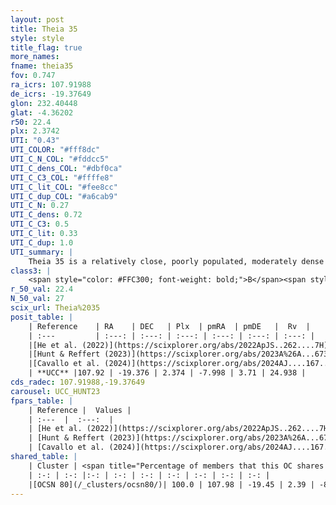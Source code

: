 ```yaml
---
layout: post
title: Theia 35
style: style
title_flag: true
more_names: 
fname: theia35
fov: 0.747
ra_icrs: 107.91988
de_icrs: -19.37649
glon: 232.40448
glat: -4.36202
r50: 22.4
plx: 2.3742
UTI: "0.43"
UTI_COLOR: "#fff8dc"
UTI_C_N_COL: "#fddcc5"
UTI_C_dens_COL: "#dbf0ca"
UTI_C_C3_COL: "#ffffe8"
UTI_C_lit_COL: "#fee8cc"
UTI_C_dup_COL: "#a6cab9"
UTI_C_N: 0.27
UTI_C_dens: 0.72
UTI_C_C3: 0.5
UTI_C_lit: 0.33
UTI_C_dup: 1.0
UTI_summary: |
    Theia 35 is a relatively close, poorly populated, moderately dense object of intermediate C3 quality. It was recently reported in the literature. This object shares a large percentage of members with a later reported entry.
class3: |
    <span style="color: #FFC300; font-weight: bold;">B</span><span style="color: #FFC300; font-weight: bold;">B</span>
r_50_val: 22.4
N_50_val: 27
scix_url: Theia%2035
posit_table: |
    | Reference    | RA    | DEC   | Plx  | pmRA  | pmDE   |  Rv  |
    | :---         | :---: | :---: | :---: | :---: | :---: | :---: |
    |[He et al. (2022)](https://scixplorer.org/abs/2022ApJS..262....7H) | 108.031 | -19.328 | 2.403 | -8.093 | 3.683 | -- |
    |[Hunt & Reffert (2023)](https://scixplorer.org/abs/2023A%26A...673A.114H) | 107.597 | -19.414 | 2.377 | -8.062 | 3.702 | 22.118 |
    |[Cavallo et al. (2024)](https://scixplorer.org/abs/2024AJ....167...12C) | 107.933 | -19.602 | 2.394 | -- | -- | -- |
    | **UCC** |107.92 | -19.376 | 2.374 | -7.998 | 3.71 | 24.938 | 
cds_radec: 107.91988,-19.37649
carousel: UCC_HUNT23
fpars_table: |
    | Reference |  Values |
    | :---  |  :---:  |
    | [He et al. (2022)](https://scixplorer.org/abs/2022ApJS..262....7H) | `A0=0.45, logAge=7.55` |
    | [Hunt & Reffert (2023)](https://scixplorer.org/abs/2023A%26A...673A.114H) | `AV50=0.14, diffAV50=0.707, MOD50=7.998, logAge50=7.478` |
    | [Cavallo et al. (2024)](https://scixplorer.org/abs/2024AJ....167...12C) | `AV50=0.65, dMod50=8.22, logAge50=7.39, [Fe/H]50=-0.01` |
shared_table: |
    | Cluster | <span title="Percentage of members that this OC shares with the ones listed">%</span>   | RA   | DEC   | Plx   | pmRA  | pmDE  | Rv | UTI |
    | :-: | :-: |:-: | :-: | :-: | :-: | :-: | :-: | :-: |
    |[OCSN 80](/_clusters/ocsn80/)| 100.0 | 107.98 | -19.45 | 2.39 | -8.14 | 3.72 | 22.5 |0.24 |
---
```

